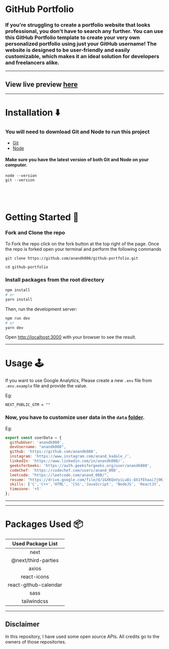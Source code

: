 # GitHub Portfolio

### If you're struggling to create a portfolio website that looks professional, you don't have to search any further. You can use this GitHub Portfolio template to create your very own personalized portfolio using just your GitHub username! The website is designed to be user-friendly and easily customizable, which makes it an ideal solution for developers and freelancers alike.

---

## View live preview [here](https://anandk008.netlify.app/)

---

# Installation :arrow_down:

### You will need to download Git and Node to run this project

- [Git](https://git-scm.com/downloads)
- [Node](https://nodejs.org/en/download/)

#### Make sure you have the latest version of both Git and Node on your computer.

```
node --version
git --version
```

## <br />

# Getting Started :dart:

### Fork and Clone the repo

To Fork the repo click on the fork button at the top right of the page. Once the repo is forked open your terminal and perform the following commands

```
git clone https://github.com/anandk008/github-portfolio.git

cd github-portfolio
```

### Install packages from the root directory

```bash
npm install
# or
yarn install
```

Then, run the development server:

```bash
npm run dev
# or
yarn dev
```

Open [http://localhost:3000](http://localhost:3000) with your browser to see the result.

---

# Usage :joystick:

If you want to use Google Analytics, Please create a new `.env` file from `.env.example` file and provide the value.

Eg:

```env
NEXT_PUBLIC_GTM = ""
```

### Now, you have to customize user data in the `data` [folder](https://github.com/anandk008/developer-portfolio/tree/main/data).

Eg:

```javascript
export const userData = {
  githubUser: 'anandk008',
  devUsername: "anandk008",
  github: 'https://github.com/anandk008',
  instagram: 'https://www.instagram.com/anand_kadale_/',
  linkedIn: 'https://www.linkedin.com/in/anandk008/',
  geeksforGeeks: 'https://auth.geeksforgeeks.org/user/anandk008',
  codeChef: 'https://codechef.com/users/anand_008',
  leetcode: "https://leetcode.com/anand_008/",
  resume: "https://drive.google.com/file/d/1GXKQoVyiLu8i-OX1fEhaai7j9K_6nW0t/view?usp=sharing",
  skills: ['C','C++','HTML', 'CSS','JavaScript', 'NodeJS', 'ReactJS', 'Git', 'GoLang', 'Python', 'Docker', 'Kubernetes'],
  timezone: '+5'
};
```

---

---

# Packages Used :package:

|   Used Package List   |
| :-------------------: |
|         next          |
|  @next/third-parties  |
|         axios         |
|      react-icons      |
| react-github-calendar |
|         sass          |
|      tailwindcss      |

---

## Disclaimer

In this repository, I have used some open source APIs. All credits go to the owners of those repositories.
